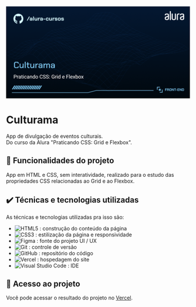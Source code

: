 ![Banner](./assets/banner/Front-end-Culturama.png)

# Culturama

App de divulgação de eventos culturais.
<br>
Do curso da Alura "Praticando CSS: Grid e Flexbox".

## 🔨 Funcionalidades do projeto

App em HTML e CSS, sem interatividade, realizado para o estudo das propriedades CSS relacionadas ao Grid e ao Flexbox.

## ✔️ Técnicas e tecnologias utilizadas

As técnicas e tecnologias utilizadas pra isso são:

- ![HTML5](https://img.shields.io/badge/HTML5-E34F26?style=for-the-badge&logo=html5&logoColor=white") : construção do conteúdo da página
- ![CSS3](https://img.shields.io/badge/CSS3-1572B6?style=for-the-badge&logo=css3&logoColor=white") : estilização da página e responsividade
- ![Figma](https://img.shields.io/badge/figma-%23F24E1E.svg?style=for-the-badge&logo=figma&logoColor=white) : fonte do projeto UI / UX
- ![Git](https://img.shields.io/badge/git-%23F05033.svg?style=for-the-badge&logo=git&logoColor=white) : controle de versão
- ![GitHub](https://img.shields.io/badge/github-%23121011.svg?style=for-the-badge&logo=github&logoColor=white) : repositório do código
- ![Vercel](https://img.shields.io/badge/vercel-%23000000.svg?style=for-the-badge&logo=vercel&logoColor=white) : hospedagem do site
- ![Visual Studio Code](https://img.shields.io/badge/Visual%20Studio%20Code-0078d7.svg?style=for-the-badge&logo=visual-studio-code&logoColor=white) : IDE


## 📁 Acesso ao projeto

Você pode acessar o resultado do projeto no [Vercel](https://culturama-alura-pearl.vercel.app/).
